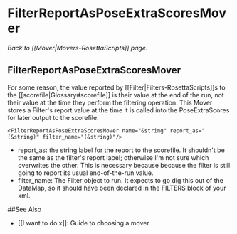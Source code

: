 # FilterReportAsPoseExtraScoresMover
*Back to [[Mover|Movers-RosettaScripts]] page.*
## FilterReportAsPoseExtraScoresMover

For some reason, the value reported by [[Filter|Filters-RosettaScripts]]s to the [[scorefile|Glossary#scorefile]] is their value at the end of the run, not their value at the time they perform the filtering operation.  This Mover stores a Filter's report value at the time it is called into the PoseExtraScores for later output to the scorefile.

```
<FilterReportAsPoseExtraScoresMover name="&string" report_as="(&string)" filter_name="(&string)"/>
```

- report_as: the string label for the report to the scorefile.  It shouldn't be the same as the filter's report label; otherwise I'm not sure which overwrites the other.  This is necessary because because the filter is still going to report its usual end-of-the-run value. 
- filter_name: The Filter object to run.  It expects to go dig this out of the DataMap, so it should have been declared in the FILTERS block of your xml.

##See Also

* [[I want to do x]]: Guide to choosing a mover